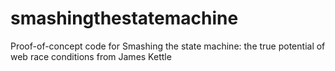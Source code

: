 # smashingthestatemachine
Proof-of-concept code for Smashing the state machine: the true potential of web race conditions from James Kettle
